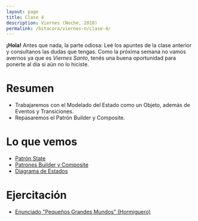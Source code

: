 ```yaml
---
layout: page
title: Clase 4
description: Viernes (Noche, 2018)
permalink: /bitacora/viernes-n/clase-4/
---
```


**¡Hola!**
Antes que nada, la parte odiosa: Leé los apuntes de la clase anterior y consultanos las dudas que tengas. Como la próxima semana no vamos avernos ya que es _Viernes Santo_, tenés una buena oportunidad para ponerte al día si aún no lo hiciste.

# Resumen

- Trabajaremos con el Modelado del Estado como un Objeto, además de Eventos y Transiciones.
- Repasaremos el Patrón Builder y Composite.

# Lo que vemos

- [Patrón State](https://sourcemaking.com/design_patterns/state)
- [Patrones Builder y Composite](https://github.com/dieforfree/edsebooks/blob/master/ebooks/Design%20Patterns%2C%20Elements%20of%20Reusable%20Object-Oriented%20Software.pdf)
- [Diagrama de Estados](https://docs.google.com/document/d/1CLIsWdk-Fv3HnuUMD0D2tU96vGvdrkyQyiJgBIsQueE/edit?usp=sharing)

# Ejercitación
 
- [Enunciado "Pequeños Grandes Mundos" (Hormiguero)](https://docs.google.com/document/d/10YG5vVS_UxHfhQnewQW9oleX3AbQyQcNwFajm_Y5bB4/edit#heading=h.l7htq1w726rk)